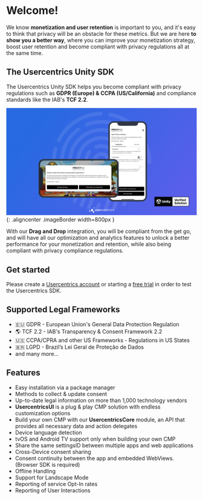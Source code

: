 # Welcome!
We know **monetization and user retention** is important to you, and it's easy to think that privacy will be an obstacle for these metrics. But we are here **to show you a better way**, where you can improve your monetization strategy, boost user retention and become compliant with privacy regulations all at the same time.

## The Usercentrics Unity SDK
The Usercentrics Unity SDK helps you become compliant with privacy regulations such as **GDPR (Europe) & CCPA (US/California)** and compliance standards like the IAB's **TCF 2.2**.

![Unity Header](../assets/games/unityHeader.png){: .aligncenter .imageBorder width=800px }

With our **Drag and Drop** integration, you will be compliant from the get go, and will have all our optimization and analytics features to unlock a better performance for your monetization and retention, while also being compliant with privacy compliance regulations.

## Get started
Please create a [Usercentrics account](https://usercentrics.com/in-app-sdk/) or starting a [free trial](https://usercentrics.com/free-trial-app/) in order to test the Usercentrics SDK.

## Supported Legal Frameworks
* 🇪🇺 GDPR - European Union's General Data Protection Regulation
* 🌎 TCF 2.2 - IAB's Transparency & Consent Framework 2.2
* 🇺🇸 CCPA/CPRA and other US Frameworks - Regulations in US States
* 🇧🇷 LGPD - Brazil’s Lei Geral de Proteção de Dados
* and many more...

## Features
* Easy installation via a package manager
* Methods to collect & update consent
* Up-to-date legal information on more than 1,000 technology vendors
* **UsercentricsUI** is a plug & play CMP solution with endless customization options
* Build your own CMP with our **UsercentricsCore** module, an API that provides all necessary data and action delegates
* Device language detection
* tvOS and Android TV support only when building your own CMP
* Share the same settingsID between multiple apps and web applications
* Cross-Device consent sharing
* Consent continuity between the app and embedded WebViews. (Browser SDK is required)
* Offline Handling
* Support for Landscape Mode
* Reporting of service Opt-In rates
* Reporting of User Interactions
